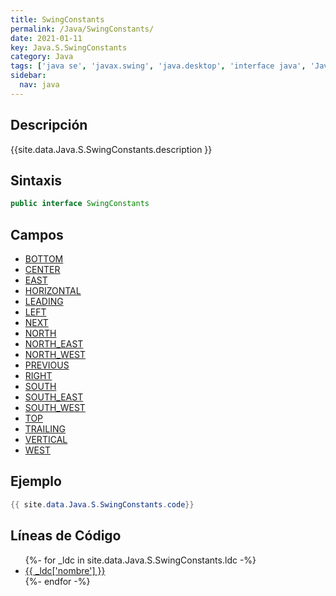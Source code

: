 ```yaml
---
title: SwingConstants
permalink: /Java/SwingConstants/
date: 2021-01-11
key: Java.S.SwingConstants
category: Java
tags: ['java se', 'javax.swing', 'java.desktop', 'interface java', 'Java 1.2']
sidebar: 
  nav: java
---
```


## Descripción
{{site.data.Java.S.SwingConstants.description }}

## Sintaxis
~~~java
public interface SwingConstants
~~~

## Campos
* [BOTTOM](/Java/SwingConstants/BOTTOM)
* [CENTER](/Java/SwingConstants/CENTER)
* [EAST](/Java/SwingConstants/EAST)
* [HORIZONTAL](/Java/SwingConstants/HORIZONTAL)
* [LEADING](/Java/SwingConstants/LEADING)
* [LEFT](/Java/SwingConstants/LEFT)
* [NEXT](/Java/SwingConstants/NEXT)
* [NORTH](/Java/SwingConstants/NORTH)
* [NORTH_EAST](/Java/SwingConstants/NORTH_EAST)
* [NORTH_WEST](/Java/SwingConstants/NORTH_WEST)
* [PREVIOUS](/Java/SwingConstants/PREVIOUS)
* [RIGHT](/Java/SwingConstants/RIGHT)
* [SOUTH](/Java/SwingConstants/SOUTH)
* [SOUTH_EAST](/Java/SwingConstants/SOUTH_EAST)
* [SOUTH_WEST](/Java/SwingConstants/SOUTH_WEST)
* [TOP](/Java/SwingConstants/TOP)
* [TRAILING](/Java/SwingConstants/TRAILING)
* [VERTICAL](/Java/SwingConstants/VERTICAL)
* [WEST](/Java/SwingConstants/WEST)

## Ejemplo
~~~java
{{ site.data.Java.S.SwingConstants.code}}
~~~

## Líneas de Código
<ul>
{%- for _ldc in site.data.Java.S.SwingConstants.ldc -%}
   <li>
       <a href="{{_ldc['url'] }}">{{ _ldc['nombre'] }}</a>
   </li>
{%- endfor -%}
</ul>
